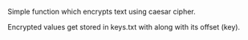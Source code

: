 Simple function which encrypts text using caesar cipher.

Encrypted values get stored in keys.txt with along with its offset (key).
